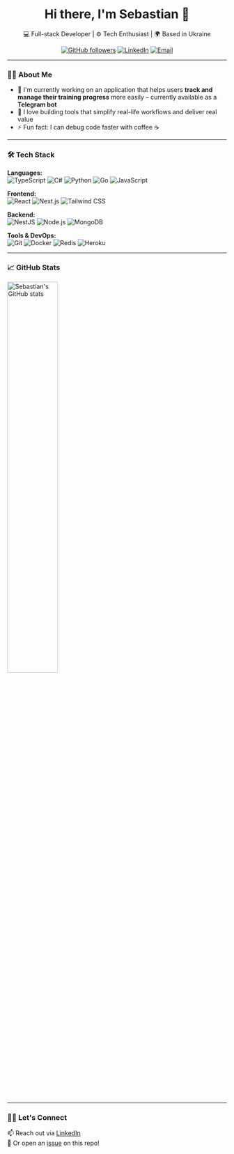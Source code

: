 <h1 align="center">Hi there, I'm Sebastian 👋</h1>

<p align="center">
  💻 Full-stack Developer | ⚙️ Tech Enthusiast | 🌍 Based in Ukraine
</p>

<p align="center">
  <a href="https://github.com/sebastianbila"><img src="https://img.shields.io/github/followers/sebastianbila?label=Follow&style=social" alt="GitHub followers"></a>
  <a href="https://www.linkedin.com/in/sebastianbila-s"><img src="https://img.shields.io/badge/LinkedIn-blue?logo=linkedin&style=flat&logoColor=white" alt="LinkedIn"></a>
  <a href="mailto:sebastianbila.sw@examplegmail.com"><img src="https://img.shields.io/badge/Email-sebastian@example.com-red?style=flat&logo=gmail&logoColor=white" alt="Email"></a>
</p>

---

### 🧑‍💻 About Me

- 🔭 I'm currently working on an application that helps users **track and manage their training progress** more easily – currently available as a **Telegram bot**
- 🚀 I love building tools that simplify real-life workflows and deliver real value
- ⚡ Fun fact: I can debug code faster with coffee ☕

---

### 🛠️ Tech Stack

**Languages:**  
![TypeScript](https://img.shields.io/badge/TypeScript-007ACC?style=flat-square&logo=typescript&logoColor=white)
![C#](https://img.shields.io/badge/C%23-239120?style=flat-square&logo=c-sharp&logoColor=white)
![Python](https://img.shields.io/badge/Python-3776AB?style=flat-square&logo=python&logoColor=white)
![Go](https://img.shields.io/badge/Go-00ADD8?style=flat-square&logo=go&logoColor=white)
![JavaScript](https://img.shields.io/badge/JavaScript-F7DF1E?style=flat-square&logo=javascript&logoColor=black)

**Frontend:**  
![React](https://img.shields.io/badge/React-20232A?style=flat-square&logo=react&logoColor=61DAFB)
![Next.js](https://img.shields.io/badge/Next.js-black?style=flat-square&logo=next.js)
![Tailwind CSS](https://img.shields.io/badge/Tailwind_CSS-38B2AC?style=flat-square&logo=tailwind-css&logoColor=white)

**Backend:**  
![NestJS](https://img.shields.io/badge/NestJS-E0234E?style=flat-square&logo=nestjs&logoColor=white)
![Node.js](https://img.shields.io/badge/Node.js-339933?style=flat-square&logo=node.js&logoColor=white)
![MongoDB](https://img.shields.io/badge/MongoDB-47A248?style=flat-square&logo=mongodb&logoColor=white)

**Tools & DevOps:**  
![Git](https://img.shields.io/badge/Git-F05032?style=flat-square&logo=git&logoColor=white)
![Docker](https://img.shields.io/badge/Docker-2496ED?style=flat-square&logo=docker&logoColor=white)
![Redis](https://img.shields.io/badge/Redis-DC382D?style=flat-square&logo=redis&logoColor=white)
![Heroku](https://img.shields.io/badge/Heroku-430098?style=flat-square&logo=heroku&logoColor=white)

---

### 📈 GitHub Stats

<p align="left">
  <img src="https://github-readme-stats.vercel.app/api?username=sebastianbila&show_icons=true&theme=tokyonight&count_private=true" alt="Sebastian's GitHub stats" width="48%"/>
</p>

---


### 🙋‍♂️ Let's Connect

📫 Reach out via [LinkedIn](https://www.linkedin.com/in/sebastianbila-sw)  
💬 Or open an [issue](https://github.com/sebastianbila/sebastianbila/issues/new) on this repo!


